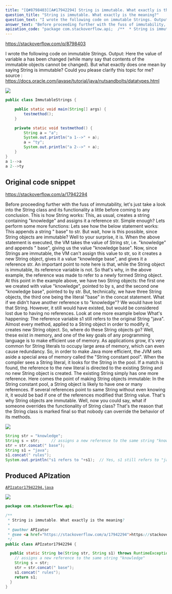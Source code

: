 ```yaml
---
title: "[Q#8798403][A#17942294] String is immutable. What exactly is the meaning?"
question_title: "String is immutable. What exactly is the meaning?"
question_text: "I wrote the following code on immutable Strings. Output: Here the value of variable a has been changed (while many say that contents of the immutable objects cannot be changed). But what exactly does one mean by saying String is immutable? Could you please clarify this topic for me? source : https://docs.oracle.com/javase/tutorial/java/nutsandbolts/datatypes.html"
answer_text: "Before proceeding further with the fuss of immutability, let's just take a look into the String class and its functionality a little before coming to any conclusion. This is how String works: This, as usual, creates a string containing \"knowledge\" and assigns it a reference str. Simple enough? Lets perform some more functions: Lets see how the below statement works: This appends a string \" base\" to str. But wait, how is this possible, since String objects are immutable? Well to your surprise, it is. When the above statement is executed, the VM takes the value of String str, i.e. \"knowledge\" and appends \" base\", giving us the value \"knowledge base\". Now, since Strings are immutable, the VM can't assign this value to str, so it creates a new String object, gives it a value \"knowledge base\", and gives it a reference str. An important point to note here is that, while the String object is immutable, its reference variable is not. So that's why, in the above example, the reference was made to refer to a newly formed String object. At this point in the example above, we have two String objects: the first one we created with value \"knowledge\", pointed to by s, and the second one \"knowledge base\", pointed to by str. But, technically, we have three String objects, the third one being the literal \"base\" in the concat statement. What if we didn't have another reference s to \"knowledge\"? We would have lost that String. However, it still would have existed, but would be considered lost due to having no references. Look at one more example below What's happening: The reference variable s1 still refers to the original String \"java\". Almost every method, applied to a String object in order to modify it, creates new String object. So, where do these String objects go? Well, these exist in memory, and one of the key goals of any programming language is to make efficient use of memory. As applications grow, it's very common for String literals to occupy large area of memory, which can even cause redundancy. So, in order to make Java more efficient, the JVM sets aside a special area of memory called the \"String constant pool\". When the compiler sees a String literal, it looks for the String in the pool. If a match is found, the reference to the new literal is directed to the existing String and no new String object is created. The existing String simply has one more reference. Here comes the point of making String objects immutable: In the String constant pool, a String object is likely to have one or many references. If several references point to same String without even knowing it, it would be bad if one of the references modified that String value. That's why String objects are immutable. Well, now you could say, what if someone overrides the functionality of String class? That's the reason that the String class is marked final so that nobody can override the behavior of its methods."
apization_code: "package com.stackoverflow.api;  /**  * String is immutable. What exactly is the meaning?  *  * @author APIzator  * @see <a href=\"https://stackoverflow.com/a/17942294\">https://stackoverflow.com/a/17942294</a>  */ public class APIzator17942294 {    public static String be(String str, String s1) throws RuntimeException {     // assigns a new reference to the same string \"knowledge\"     String s = str;     str = str.concat(\" base\");     s1.concat(\" rules\");     return s1;   } }"
---
```


https://stackoverflow.com/q/8798403

I wrote the following code on immutable Strings.
Output:
Here the value of variable a has been changed (while many say that contents of the immutable objects cannot be changed). But what exactly does one mean by saying String is immutable? Could you please clarify this topic for me?
source : https://docs.oracle.com/javase/tutorial/java/nutsandbolts/datatypes.html


<div class="code-logo"><img src="/stackoverflow.png" /></div>

```java
public class ImmutableStrings {

    public static void main(String[] args) {
        testmethod();
    }

    private static void testmethod() {
        String a = "a";
        System.out.println("a 1-->" + a);
        a = "ty";
        System.out.println("a 2-->" + a);
    }
}
a 1-->a  
a 2-->ty
```


## Original code snippet

https://stackoverflow.com/a/17942294

Before proceeding further with the fuss of immutability, let&#x27;s just take a look into the String class and its functionality a little before coming to any conclusion.
This is how String works:
This, as usual, creates a string containing &quot;knowledge&quot; and assigns it a reference str. Simple enough? Lets perform some more functions:
Lets see how the below statement works:
This appends a string &quot; base&quot; to str. But wait, how is this possible, since String objects are immutable? Well to your surprise, it is.
When the above statement is executed, the VM takes the value of String str, i.e. &quot;knowledge&quot; and appends &quot; base&quot;, giving us the value &quot;knowledge base&quot;. Now, since Strings are immutable, the VM can&#x27;t assign this value to str, so it creates a new String object, gives it a value &quot;knowledge base&quot;, and gives it a reference str.
An important point to note here is that, while the String object is immutable, its reference variable is not. So that&#x27;s why, in the above example, the reference was made to refer to a newly formed String object.
At this point in the example above, we have two String objects: the first one we created with value &quot;knowledge&quot;, pointed to by s, and the second one &quot;knowledge base&quot;, pointed to by str. But, technically, we have three String objects, the third one being the literal &quot;base&quot; in the concat statement.
What if we didn&#x27;t have another reference s to &quot;knowledge&quot;? We would have lost that String. However, it still would have existed, but would be considered lost due to having no references.
Look at one more example below
What&#x27;s happening:
The reference variable s1 still refers to the original String &quot;java&quot;.
Almost every method, applied to a String object in order to modify it, creates new String object. So, where do these String objects go? Well, these exist in memory, and one of the key goals of any programming language is to make efficient use of memory.
As applications grow, it&#x27;s very common for String literals to occupy large area of memory, which can even cause redundancy. So, in order to make Java more efficient, the JVM sets aside a special area of memory called the &quot;String constant pool&quot;.
When the compiler sees a String literal, it looks for the String in the pool. If a match is found, the reference to the new literal is directed to the existing String and no new String object is created. The existing String simply has one more reference. Here comes the point of making String objects immutable:
In the String constant pool, a String object is likely to have one or many references. If several references point to same String without even knowing it, it would be bad if one of the references modified that String value. That&#x27;s why String objects are immutable.
Well, now you could say, what if someone overrides the functionality of String class? That&#x27;s the reason that the String class is marked final so that nobody can override the behavior of its methods.

<div class="code-logo"><img src="/stackoverflow.png" /></div>

```java
String str = "knowledge";
String s = str;     // assigns a new reference to the same string "knowledge"
str = str.concat(" base");
String s1 = "java";
s1.concat(" rules");
System.out.println("s1 refers to "+s1);  // Yes, s1 still refers to "java"
```

## Produced APIzation

[`APIzator17942294.java`](https://github.com/pasqualesalza/apization-temp-data/raw/master/search/APIzator17942294.java)

<div class="code-logo"><img src="/apizator.png" /></div>

```java
package com.stackoverflow.api;

/**
 * String is immutable. What exactly is the meaning?
 *
 * @author APIzator
 * @see <a href="https://stackoverflow.com/a/17942294">https://stackoverflow.com/a/17942294</a>
 */
public class APIzator17942294 {

  public static String be(String str, String s1) throws RuntimeException {
    // assigns a new reference to the same string "knowledge"
    String s = str;
    str = str.concat(" base");
    s1.concat(" rules");
    return s1;
  }
}

```